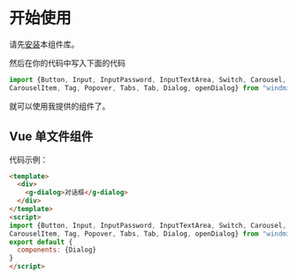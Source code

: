 # 开始使用
请先[安装](#/doc/install)本组件库。

然后在你的代码中写入下面的代码

```javascript
import {Button, Input, InputPassword, InputTextArea, Switch, Carousel, 
CarouselItem, Tag, Popover, Tabs, Tab, Dialog, openDialog} from "windmill-ui-01"
```

就可以使用我提供的组件了。

## Vue 单文件组件

代码示例：

```html
<template>
  <div>
    <g-dialog>对话框</g-dialog>
  </div>
</template>
<script>
import {Button, Input, InputPassword, InputTextArea, Switch, Carousel, 
CarouselItem, Tag, Popover, Tabs, Tab, Dialog, openDialog} from "windmill-ui-01"
export default {
  components: {Dialog}
}
</script>
```
